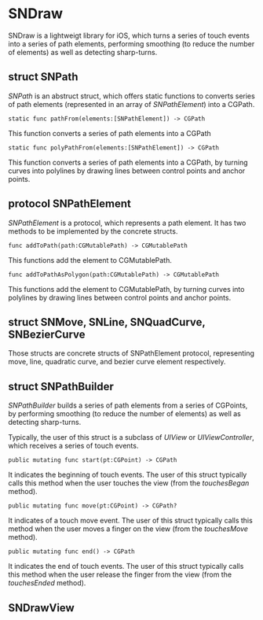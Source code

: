 # SNDraw

SNDraw is a lightweigt library for iOS, which turns a series of touch events into a series of path elements, performing smoothing (to reduce the number of elements) as well as detecting sharp-turns. 

## struct SNPath

*SNPath* is an abstruct struct, which offers static functions to converts series of path elements (represented in an array of *SNPathElement*) into a CGPath. 

```
static func pathFrom(elements:[SNPathElement]) -> CGPath
```
This function converts a series of path elements into a CGPath 

```
static func polyPathFrom(elements:[SNPathElement]) -> CGPath
```
This function converts a series of path elements into a CGPath, by turning curves into polylines by drawing lines between control points and anchor points. 

## protocol SNPathElement

*SNPathElement* is a protocol, which represents a path element. It has two methods to be implemented by the concrete structs. 

```
func addToPath(path:CGMutablePath) -> CGMutablePath
```

This functions add the element to CGMutablePath. 

```
func addToPathAsPolygon(path:CGMutablePath) -> CGMutablePath
```
This functions add the element to CGMutablePath, by turning curves into polylines by drawing lines between control points and anchor points. 

## struct SNMove, SNLine, SNQuadCurve, SNBezierCurve

Those structs are concrete structs of SNPathElement protocol, representing move, line, quadratic curve, and bezier curve element respectively.

## struct SNPathBuilder

*SNPathBuilder* builds a series of path elements from a series of CGPoints, by performing smoothing (to reduce the number of elements) as well as detecting sharp-turns. 

Typically, the user of this struct is a subclass of *UIView* or *UIViewController*, which receives a series of touch events. 

```
public mutating func start(pt:CGPoint) -> CGPath
```
It indicates the beginning of touch events. The user of this struct typically calls this method when the user touches the view (from the *touchesBegan* method). 

```
public mutating func move(pt:CGPoint) -> CGPath?
```
It indicates of a touch move event. The user of this struct typically calls this method when the user moves a finger on the view (from the *touchesMove* method). 

```
public mutating func end() -> CGPath
```
It indicates the end of touch events. The user of this struct typically calls this method when the user release the finger from the view (from the *touchesEnded* method). 


## SNDrawView
